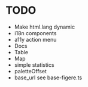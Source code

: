 # TODO

- Make html.lang dynamic
- i18n components
- a11y action menu
- Docs
- Table
- Map
- simple statistics
- paletteOffset
- base_url see base-figere.ts
